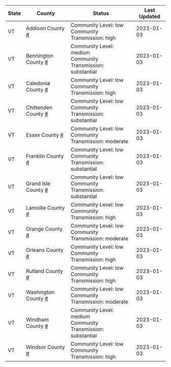 State | County | Status | Last Updated
--- | --- | --- | --- 
VT | Addison County <a href="#addison_county">#</a> | <a name="addison_county"></a>Community Level: low<br/>Community Transmission: high | 2023-01-03
VT | Bennington County <a href="#bennington_county">#</a> | <a name="bennington_county"></a>Community Level: medium<br/>Community Transmission: substantial | 2023-01-03
VT | Caledonia County <a href="#caledonia_county">#</a> | <a name="caledonia_county"></a>Community Level: low<br/>Community Transmission: high | 2023-01-03
VT | Chittenden County <a href="#chittenden_county">#</a> | <a name="chittenden_county"></a>Community Level: low<br/>Community Transmission: substantial | 2023-01-03
VT | Essex County <a href="#essex_county">#</a> | <a name="essex_county"></a>Community Level: low<br/>Community Transmission: moderate | 2023-01-03
VT | Franklin County <a href="#franklin_county">#</a> | <a name="franklin_county"></a>Community Level: low<br/>Community Transmission: substantial | 2023-01-03
VT | Grand Isle County <a href="#grand_isle_county">#</a> | <a name="grand_isle_county"></a>Community Level: low<br/>Community Transmission: substantial | 2023-01-03
VT | Lamoille County <a href="#lamoille_county">#</a> | <a name="lamoille_county"></a>Community Level: low<br/>Community Transmission: high | 2023-01-03
VT | Orange County <a href="#orange_county">#</a> | <a name="orange_county"></a>Community Level: low<br/>Community Transmission: moderate | 2023-01-03
VT | Orleans County <a href="#orleans_county">#</a> | <a name="orleans_county"></a>Community Level: low<br/>Community Transmission: high | 2023-01-03
VT | Rutland County <a href="#rutland_county">#</a> | <a name="rutland_county"></a>Community Level: low<br/>Community Transmission: high | 2023-01-03
VT | Washington County <a href="#washington_county">#</a> | <a name="washington_county"></a>Community Level: low<br/>Community Transmission: moderate | 2023-01-03
VT | Windham County <a href="#windham_county">#</a> | <a name="windham_county"></a>Community Level: medium<br/>Community Transmission: substantial | 2023-01-03
VT | Windsor County <a href="#windsor_county">#</a> | <a name="windsor_county"></a>Community Level: low<br/>Community Transmission: high | 2023-01-03
